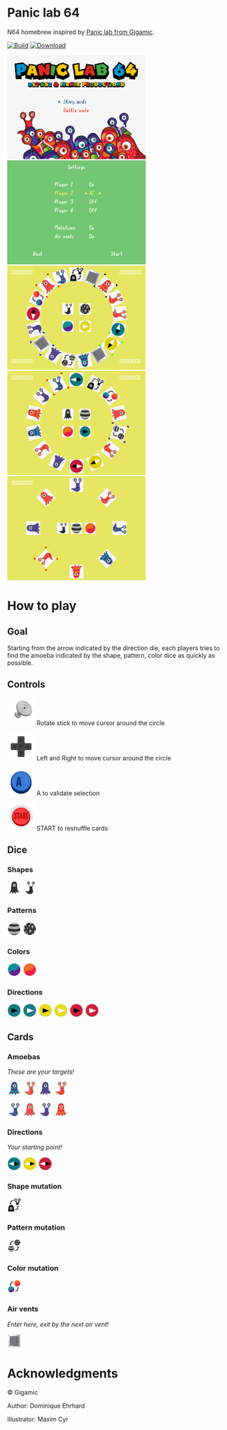 # Panic lab 64

N64 homebrew inspired by [Panic lab from Gigamic](https://en.gigamic.com/game/panic-lab).

[![Build](https://github.com/1r3n33/paniclab64/actions/workflows/paniclab.yml/badge.svg)](https://github.com/1r3n33/paniclab64/actions/workflows/paniclab.yml)
[![Download](https://img.shields.io/badge/download-latest-blue)](https://github.com/1r3n33/paniclab64/releases/latest)

![Screen1](./screenshots/screenshot001.png)
![Screen2](./screenshots/screenshot002.png)
![Screen3](./screenshots/screenshot003.png)
![Screen4](./screenshots/screenshot004.png)
![Screen5](./screenshots/screenshot005.png)

# How to play

## Goal 

Starting from the arrow indicated by the direction die, each players tries to find the amoeba indicated by the shape, pattern, color dice as quickly as possible.

## Controls

![STICK](./manual/Button-N64-Stick.svg) Rotate stick to move cursor around the circle

![DPAD](./manual/Button-N64-D-Pad.svg) Left and Right to move cursor around the circle

![A](./manual/Button-N64-A.svg) A to validate selection

![START](./manual/Button-N64-Start.svg) START to reshuffle cards

## Dice

### Shapes

![Squid](./manual/dice_sq_32x32_CI_4b.png)
![Slug](./manual/dice_sl_32x32_CI_4b.png)

### Patterns

![Stripes](./manual/dice_st_32x32_CI_4b.png)
![Dots](./manual/dice_dt_32x32_CI_4b.png)

### Colors

![Blue](./manual/dice_bl_32x32_CI_4b.png)
![Orange](./manual/dice_or_32x32_CI_4b.png)

### Directions

![BlueBlack](./manual/dice_bb_32x32_CI_4b.png)
![BlueWhite](./manual/dice_bw_32x32_CI_4b.png)
![YellowBlack](./manual/dice_yb_32x32_CI_4b.png)
![YellowWhite](./manual/dice_yw_32x32_CI_4b.png)
![RedBlack](./manual/dice_rb_32x32_CI_4b.png)
![RedWhite](./manual/dice_rw_32x32_CI_4b.png)

## Cards

### Amoebas
_These are your targets!_

![SquidStripesBlue](./manual/sq_bl_st_32x32_CI_4b.png)
![SlugDotsOrange](./manual/sl_or_dt_32x32_CI_4b.png)
![SquidDotsBlue](./manual/sq_bl_dt_32x32_CI_4b.png)
![SlugStripesOrange](./manual/sl_or_st_32x32_CI_4b.png)

![SlugStripesBlue](./manual/sl_bl_st_32x32_CI_4b.png)
![SquidDotsOrange](./manual/sq_or_dt_32x32_CI_4b.png)
![SlugDotsBlue](./manual/sl_bl_dt_32x32_CI_4b.png)
![SquidStripesOrange](./manual/sq_or_st_32x32_CI_4b.png)

### Directions
_Your starting point!_

![BlueDir](./manual/dir_b_32x32_CI_4b.png)
![YellowDir](./manual/dir_y_32x32_CI_4b.png)
![RedDir](./manual/dir_r_32x32_CI_4b.png)

### Shape mutation
![SwapShape](./manual/swap_shape_32x32_CI_4b.png)

### Pattern mutation
![SwapPattern](./manual/swap_pattern_32x32_CI_4b.png)

### Color mutation
![SwapColor](./manual/swap_color_32x32_CI_4b.png)

### Air vents
_Enter here, exit by the next air vent!_

![AirVent](./manual/vent_32x32_CI_4b.png)

# Acknowledgments

© Gigamic

Author: Dominique Ehrhard

Illustrator: Maxim Cyr
